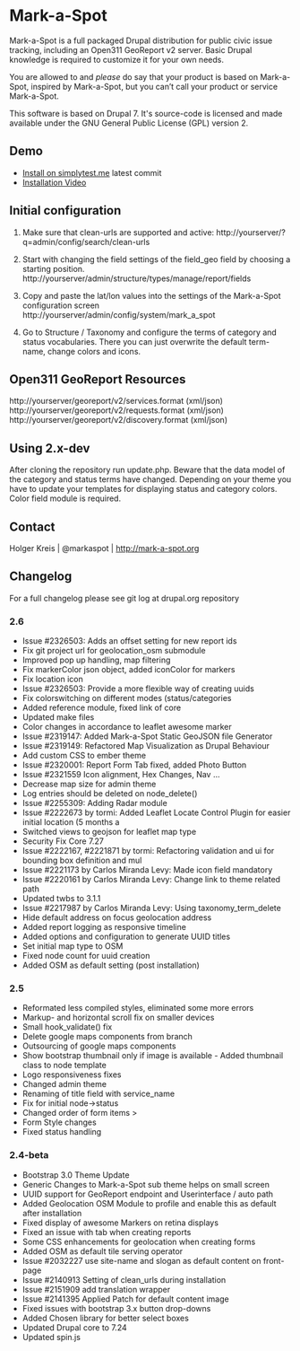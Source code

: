 # Mark-a-Spot

Mark-a-Spot is a full packaged Drupal distribution for public civic issue tracking, including an Open311 GeoReport v2 server. Basic Drupal knowledge is required to 
customize it for your own needs.

You are allowed to and *please* do say that your product is based on Mark-a-Spot, inspired by Mark-a-Spot, but you can’t call your product or service Mark-a-Spot.

This software is based on Drupal 7. 
It's source-code is licensed and made available under the GNU General Public License (GPL) version 2.

## Demo
* [Install on simplytest.me](http://simplytest.me/project/markaspot/7.x-2.x) latest commit
* [Installation Video](https://vimeo.com/43443940)

## Initial configuration
1. Make sure that clean-urls are supported and active: http://yourserver/?q=admin/config/search/clean-urls

2. Start with changing the field settings of the field_geo field by choosing a starting position.
http://yourserver/admin/structure/types/manage/report/fields

3. Copy and paste the lat/lon values into the settings of the Mark-a-Spot configuration screen
http://yourserver/admin/config/system/mark_a_spot

4. Go to Structure / Taxonomy and configure the terms of category and status vocabularies. There you can just overwrite the default term-name, change colors and icons. 

## Open311 GeoReport Resources
http://yourserver/georeport/v2/services.format (xml/json)
http://yourserver/georeport/v2/requests.format (xml/json)
http://yourserver/georeport/v2/discovery.format (xml/json)

## Using 2.x-dev
After cloning the repository run update.php. Beware that the data model of the category and status terms have changed.
Depending on your theme you have to update your templates for displaying status and category colors. Color field module is required.

## Contact
Holger Kreis | @markaspot | http://mark-a-spot.org

## Changelog
For a full changelog please see git log at drupal.org repository

### 2.6

- Issue #2326503: Adds an offset setting for new report ids
- Fix git project url for geolocation_osm submodule
- Improved pop up handling, map filtering
- Fix markerColor json object, added iconColor for markers
- Fix location icon
- Issue #2326503: Provide a more flexible way of creating uuids
- Fix colorswitching on different modes (status/categories
- Added reference module, fixed link of core
- Updated make files
- Color changes in accordance to leaflet awesome marker
- Issue #2319147: Added Mark-a-Spot Static GeoJSON file Generator
- Issue #2319149: Refactored Map Visualization as Drupal Behaviour
- Add custom CSS to ember theme
- Issue #2320001: Report Form Tab fixed, added Photo Button
- Issue #2321559 Icon alignment, Hex Changes, Nav ... 
- Decrease map size for admin theme 
- Log entries should be deleted on node_delete() 
- Issue #2255309: Adding Radar module 
- Issue #2222673 by tormi: Added Leaflet Locate Control Plugin for easier initial location (5 months a
- Switched views to geojson for leaflet map type 
- Security Fix Core 7.27 
- Issue #2222167, #2221871 by tormi: Refactoring validation and ui for bounding box definition and mul
- Issue #2221173 by Carlos Miranda Levy: Made icon field mandatory 
- Issue #2220161 by Carlos Miranda Levy: Change link to theme related path 
- Updated twbs to 3.1.1 
- Issue #2217987 by Carlos Miranda Levy: Using taxonomy_term_delete 
- Hide default address on focus geolocation address 
- Added report logging as responsive timeline 
- Added options and configuration to generate UUID titles 
- Set initial map type to OSM 
- Fixed node count for uuid creation 
- Added OSM as default setting (post installation) 

### 2.5

- Reformated less compiled styles, eliminated some more errors 
- Markup- and horizontal scroll fix on smaller devices 
- Small hook_validate() fix 
- Delete google maps components from branch 
- Outsourcing of google maps components 
- Show bootstrap thumbnail only if image is available - Added thumbnail class to node template 
- Logo responsiveness fixes 
- Changed admin theme 
- Renaming of title field with service_name 
- Fix for initial node->status 
- Changed order of form items >
- Form Style changes 
- Fixed status handling 

### 2.4-beta

- Bootstrap 3.0 Theme Update
- Generic Changes to Mark-a-Spot sub theme helps on small screen
- UUID support for GeoReport endpoint and Userinterface / auto path
- Added Geolocation OSM Module to profile and enable this as default after installation
- Fixed display of awesome Markers on retina displays
- Fixed an issue with tab when creating reports
- Some CSS enhancements for geolocation  when creating forms
- Added OSM as default tile serving operator
- Issue #2032227 use site-name and slogan as default content on front-page
- Issue #2140913 Setting of clean_urls during installation
- Issue #2151909 add translation wrapper
- Issue #2141395 Applied Patch for default content image
- Fixed issues with bootstrap 3.x button drop-downs
- Added Chosen library for better select boxes
- Updated Drupal core to 7.24
- Updated spin.js
